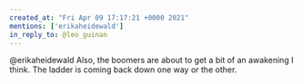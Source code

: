 ```yaml
---
created_at: "Fri Apr 09 17:17:21 +0000 2021"
mentions: ['erikaheidewald']
in_reply_to: @leo_guinan
---
```


@erikaheidewald Also, the boomers are about to get a bit of an awakening I think. The ladder is coming back down one way or the other.